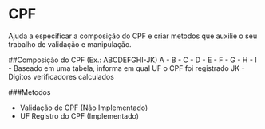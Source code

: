 # CPF
Ajuda a especificar a composição do CPF e criar metodos que auxilie o seu trabalho de validação e manipulação.

##Composição do CPF (Ex.: ABCDEFGHI-JK)
A - 
B - 
C - 
D - 
E - 
F - 
G - 
H - 
I - Baseado em uma tabela, informa em qual UF o CPF foi registrado
JK - Digitos verificadores calculados


###Metodos
- Validação de CPF (Não Implementado)
- UF Registro do CPF (Implementado)
